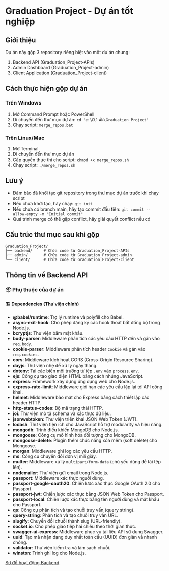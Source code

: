 # Graduation Project - Dự án tốt nghiệp

## Giới thiệu
Dự án này gộp 3 repository riêng biệt vào một dự án chung:
1. Backend API (Graduation_Project-APIs)
2. Admin Dashboard (Graduation_Project-admin)
3. Client Application (Graduation_Project-client)

## Cách thực hiện gộp dự án

### Trên Windows
1. Mở Command Prompt hoặc PowerShell
2. Di chuyển đến thư mục dự án: `cd "e:\DỰ ÁN\Graduation_Project"`
3. Chạy script: `merge_repos.bat`

### Trên Linux/Mac
1. Mở Terminal
2. Di chuyển đến thư mục dự án
3. Cấp quyền thực thi cho script: `chmod +x merge_repos.sh`
4. Chạy script: `./merge_repos.sh`

## Lưu ý
- Đảm bảo đã khởi tạo git repository trong thư mục dự án trước khi chạy script
- Nếu chưa khởi tạo, hãy chạy: `git init`
- Nếu chưa có branch main, hãy tạo commit đầu tiên: `git commit --allow-empty -m "Initial commit"`
- Quá trình merge có thể gặp conflict, hãy giải quyết conflict nếu có

## Cấu trúc thư mục sau khi gộp
```
Graduation_Project/
├── backend/     # Chứa code từ Graduation_Project-APIs
├── admin/       # Chứa code từ Graduation_Project-admin
└── client/      # Chứa code từ Graduation_Project-client
```

## Thông tin về Backend API

### 📦 Phụ thuộc của dự án

#### 🏗️ **Dependencies** (Thư viện chính)

- **@babel/runtime**: Trợ lý runtime và polyfill cho Babel.
- **async-exit-hook**: Cho phép đăng ký các hook thoát bất đồng bộ trong Node.js.
- **bcryptjs**: Thư viện băm mật khẩu.
- **body-parser**: Middleware phân tích các yêu cầu HTTP đến và gán vào `req.body`.
- **cookie-parser**: Middleware phân tích header `Cookie` và gán vào `req.cookies`.
- **cors**: Middleware kích hoạt CORS (Cross-Origin Resource Sharing).
- **dayjs**: Thư viện nhẹ để xử lý ngày tháng.
- **dotenv**: Tải các biến môi trường từ tệp `.env` vào `process.env`.
- **ejs**: Công cụ tạo giao diện HTML bằng cách nhúng JavaScript.
- **express**: Framework xây dựng ứng dụng web cho Node.js.
- **express-rate-limit**: Middleware giới hạn các yêu cầu lặp lại tới API công khai.
- **helmet**: Middleware bảo mật cho Express bằng cách thiết lập các header HTTP.
- **http-status-codes**: Bộ mã trạng thái HTTP.
- **joi**: Thư viện mô tả schema và xác thực dữ liệu.
- **jsonwebtoken**: Thư viện triển khai JSON Web Token (JWT).
- **lodash**: Thư viện tiện ích cho JavaScript hỗ trợ modularity và hiệu năng.
- **mongodb**: Trình điều khiển MongoDB cho Node.js.
- **mongoose**: Công cụ mô hình hóa đối tượng cho MongoDB.
- **mongoose-delete**: Plugin thêm chức năng xóa mềm (soft delete) cho Mongoose.
- **morgan**: Middleware ghi log các yêu cầu HTTP.
- **ms**: Công cụ chuyển đổi đơn vị mili giây.
- **multer**: Middleware xử lý `multipart/form-data` (chủ yếu dùng để tải tệp lên).
- **nodemailer**: Thư viện gửi email trong Node.js.
- **passport**: Middleware xác thực người dùng.
- **passport-google-oauth20**: Chiến lược xác thực Google OAuth 2.0 cho Passport.
- **passport-jwt**: Chiến lược xác thực bằng JSON Web Token cho Passport.
- **passport-local**: Chiến lược xác thực bằng tên người dùng và mật khẩu cho Passport.
- **qs**: Công cụ phân tích và tạo chuỗi truy vấn (query string).
- **query-string**: Phân tích và tạo chuỗi truy vấn URL.
- **slugify**: Chuyển đổi chuỗi thành slug (URL-friendly).
- **socket.io**: Cho phép giao tiếp hai chiều theo thời gian thực.
- **swagger-ui-express**: Middleware phục vụ tài liệu API sử dụng Swagger.
- **uuid**: Tạo mã nhận dạng duy nhất toàn cầu (UUID) đơn giản và nhanh chóng.
- **validator**: Thư viện kiểm tra và làm sạch chuỗi.
- **winston**: Trình ghi log cho Node.js.

[Sơ đồ hoạt động Backend](https://www.canva.com/design/DAGiy-k1iaw/7kxCkPGsfWPqTNOZ7hWoww/edit?utm_content=DAGiy-k1iaw&utm_campaign=designshare&utm_medium=link2&utm_source=sharebutton)